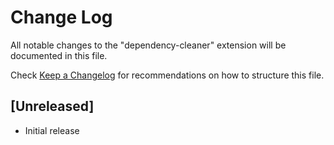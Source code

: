 # Change Log
All notable changes to the "dependency-cleaner" extension will be documented in this file.

Check [Keep a Changelog](http://keepachangelog.com/) for recommendations on how to structure this file.

## [Unreleased]
- Initial release